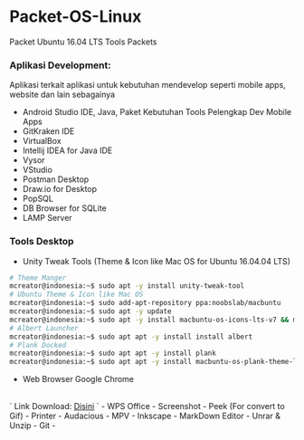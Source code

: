 # Packet-OS-Linux
Packet Ubuntu 16.04 LTS Tools Packets

### Aplikasi Development:
Aplikasi terkait aplikasi untuk kebutuhan mendevelop seperti mobile apps, website dan lain sebagainya
- Android Studio IDE, Java, Paket Kebutuhan Tools Pelengkap Dev Mobile Apps
- GitKraken IDE
- VirtualBox
- Intellij IDEA for Java IDE
- Vysor
- VStudio
- Postman Desktop
- Draw.io for Desktop
- PopSQL
- DB Browser for SQLite
- LAMP Server

### Tools Desktop
- Unity Tweak Tools (Theme & Icon like Mac OS for Ubuntu 16.04.04 LTS)
```bash
# Theme Manger
mcreator@indonesia:~$ sudo apt -y install unity-tweak-tool
# Ubuntu Theme & Icon like Mac OS
mcreator@indonesia:~$ sudo add-apt-repository ppa:noobslab/macbuntu
mcreator@indonesia:~$ sudo apt -y update
mcreator@indonesia:~$ sudo apt -y install macbuntu-os-icons-lts-v7 && macbuntu-os-ithemes-lts-v7
# Albert Launcher
mcreator@indonesia:~$ sudo apt apt -y install install albert
# Plank Docked
mcreator@indonesia:~$ sudo apt apt -y install plank
mcreator@indonesia:~$ sudo apt apt -y install macbuntu-os-plank-theme-lts-v7

```
- Web Browser Google Chrome
<br>
`
Link Download: <a href="https://www.google.com/intl/id_ALL/chrome/">Disini</a>
`
- WPS Office
- Screenshot
- Peek (For convert to Gif)
- Printer
- Audacious
- MPV
- Inkscape
- MarkDown Editor
- Unrar & Unzip
- Git
- 
